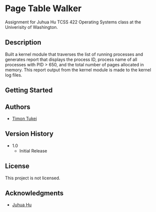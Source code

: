 # Page Table Walker

Assignment for Juhua Hu TCSS 422 Operating Systems class at the Univerisity of Washington.   

## Description

Built a kernel module that traverses the list of running processes and generates report that displays the process ID, process name of all processes with PID > 650, and the total number of pages allocated in memory. This report output from the kernel module is made to the kernel log files.

## Getting Started

## Authors

* [Timon Tukei](https://github.com/ttukei)

## Version History

* 1.0
    * Initial Release

## License

This project is not licensed. 

## Acknowledgments

* [Juhua Hu](https://directory.tacoma.uw.edu/employee/juhuah)
